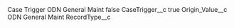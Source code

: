 <?xml version="1.0" encoding="UTF-8"?>
<CustomMetadata xmlns="http://soap.sforce.com/2006/04/metadata" xmlns:xsi="http://www.w3.org/2001/XMLSchema-instance" xmlns:xsd="http://www.w3.org/2001/XMLSchema">
    <label>Case Trigger ODN General Maint</label>
    <protected>false</protected>
    <values>
        <field>CaseTrigger__c</field>
        <value xsi:type="xsd:boolean">true</value>
    </values>
    <values>
        <field>Origin_Value__c</field>
        <value xsi:type="xsd:string">ODN General Maint</value>
    </values>
    <values>
        <field>RecordType__c</field>
        <value xsi:nil="true"/>
    </values>
</CustomMetadata>
